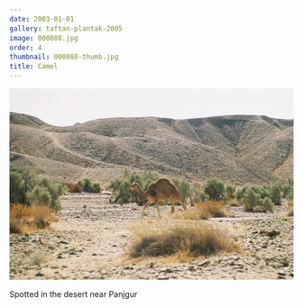 ```yaml
---
date: 2003-01-01
gallery: taftan-plantak-2005
image: 000088.jpg
order: 4
thumbnail: 000088-thumb.jpg
title: Camel
---
```


![Camel](./000088.jpg)

Spotted in the desert near Panjgur